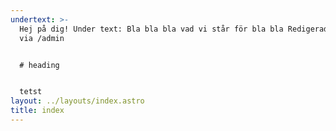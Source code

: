 ```yaml
---
undertext: >-
  Hej på dig! Under text: Bla bla bla vad vi står för bla bla Redigerad av ture
  via /admin


  # heading


  tetst
layout: ../layouts/index.astro
title: index
---
```

